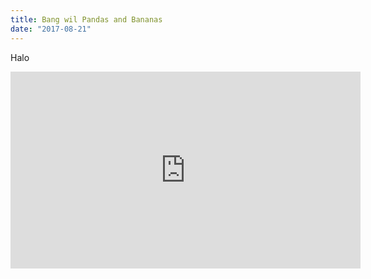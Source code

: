 ```yaml
---
title: Bang wil Pandas and Bananas
date: "2017-08-21"
---
```

Halo
<iframe width="560" height="315" src="https://www.youtube.com/embed/4SZl1r2O_bY" frameborder="0" allowfullscreen></iframe>